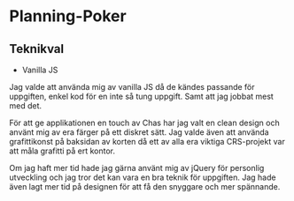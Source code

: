 # Planning-Poker

## Teknikval

* Vanilla JS

Jag valde att använda mig av vanilla JS då de kändes passande för uppgiften, enkel kod för en inte så tung uppgift. Samt att jag jobbat mest med det. 

För att ge applikationen en touch av Chas har jag valt en clean design och använt mig av era färger på ett diskret sätt. Jag valde även att använda grafittikonst på baksidan av korten då ett av alla era viktiga CRS-projekt var att måla grafitti på ert kontor.

Om jag haft mer tid hade jag gärna använt mig av jQuery för personlig utveckling och jag tror det kan vara en bra teknik för uppgiften. Jag hade även lagt mer tid på designen för att få den snyggare och mer spännande.



